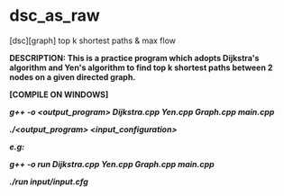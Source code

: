 # dsc_as_raw
[dsc][graph] top k shortest paths &amp; max flow

**DESCRIPTION: This is a practice program which adopts Dijkstra's algorithm and Yen's algorithm to find top k shortest paths between 2 nodes on a given directed graph.**

**[COMPILE ON WINDOWS]**

***g++ -o <output_program> Dijkstra.cpp Yen.cpp Graph.cpp main.cpp***

***./<output_program> <input_configuration>***

***e.g:***

***g++ -o run Dijkstra.cpp Yen.cpp Graph.cpp main.cpp***

***./run input/input.cfg***
